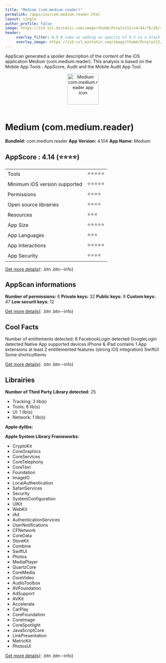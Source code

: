 ```yaml
---
title: "Medium (com.medium.reader)"
permalink: /apps/ios/com.medium.reader.html
layout: single
author_profile: false
image: https://is5-ssl.mzstatic.com/image/thumb/Purple112/v4/44/7b/2b/447b2bc7-62fe-8c56-456f-ee9e9c21d2ae/MediumIcon-0-1x_U007emarketing-0-7-0-85-220.png/512x512bb.jpg
header: 
     overlay_filter: 0.5 # same as adding an opacity of 0.5 to a black background
     overlay_image: https://is5-ssl.mzstatic.com/image/thumb/Purple112/v4/44/7b/2b/447b2bc7-62fe-8c56-456f-ee9e9c21d2ae/MediumIcon-0-1x_U007emarketing-0-7-0-85-220.png/512x512bb.jpg
---
```

AppScan generated a spoiler description of the content of the iOS application Medium (com.medium.reader). This analysis is based on the Mobile App Tools : AppScore, Audit and the Mobile Audit App Tool.

  
  
<div style="text-align: center;"><img src="https://is5-ssl.mzstatic.com/image/thumb/Purple112/v4/44/7b/2b/447b2bc7-62fe-8c56-456f-ee9e9c21d2ae/MediumIcon-0-1x_U007emarketing-0-7-0-85-220.png/512x512bb.jpg" width="100" height="100" alt="Medium com.medium.reader app icon"></div></br>
  
# Medium (com.medium.reader)

**BundleId:** com.medium.reader
**App Version:** 4.104
**App Name:** Medium


## AppScore : 4.14 (⭐️⭐️⭐️⭐️) 

<table>
<tr><td> Tools </td><td> ⭐️⭐️⭐️⭐️⭐️ </td></tr>
<tr><td> Minimum iOS version supported </td><td> ⭐️⭐️⭐️⭐️⭐️ </td></tr>
<tr><td> Permissions </td><td> ⭐️⭐️⭐️⭐️ </td></tr>
<tr><td> Open source librairies </td><td> ⭐️⭐️⭐️⭐️ </td></tr>
<tr><td> Resources </td><td> ⭐️⭐️⭐️ </td></tr>
<tr><td> App Size </td><td> ⭐️⭐️⭐️⭐️⭐️ </td></tr>
<tr><td> App Languages </td><td> ⭐️⭐️⭐️ </td></tr>
<tr><td> App Interactions </td><td> ⭐️⭐️⭐️⭐️⭐️ </td></tr>
<tr><td> App Security </td><td> ⭐️⭐️⭐️⭐️ </td></tr>
</table>

[Get more details](/pricing.html){: .btn .btn--info}  
  
## AppScan informations 

**Number of permissions:** 6
**Private keys:** 32
**Public keys:** 9
**Custom keys:** 47
**Low securit keys:** 12
  
[Get more details](/pricing.html){: .btn .btn--info}

## Cool Facts

Number of entitlements detected: 6
FacebookLogin detected
GoogleLogin detected
Native App
supported devices iPhone & iPad
contains 1 App extensions
at least 2 entitlemented features (strong iOS integration)
SwiftUI
Some shortcutItems 
  
[Get more details](/pricing.html){: .btn .btn--info}

## Librairies 
**Number of Third Party Library detected:** 25
- Tracking: 3 lib(s)
- Tools: 6 lib(s)
- UI: 1 lib(s)
- Network: 1 lib(s)

**Apple dylibs:**


**Apple System Library Frameworks:**
- CryptoKit
- CoreGraphics
- CoreServices
- CoreTelephony
- CoreText
- Foundation
- ImageIO
- LocalAuthentication
- SafariServices
- Security
- SystemConfiguration
- UIKit
- WebKit
- iAd
- AuthenticationServices
- UserNotifications
- CFNetwork
- CoreData
- StoreKit
- Combine
- SwiftUI
- Photos
- MediaPlayer
- QuartzCore
- CoreMedia
- CoreVideo
- AudioToolbox
- AVFoundation
- AdSupport
- AVKit
- Accelerate
- CarPlay
- CoreFoundation
- CoreImage
- CoreSpotlight
- JavaScriptCore
- LinkPresentation
- MetricKit
- PhotosUI


  
[Get more details](/pricing.html){: .btn .btn--info}

